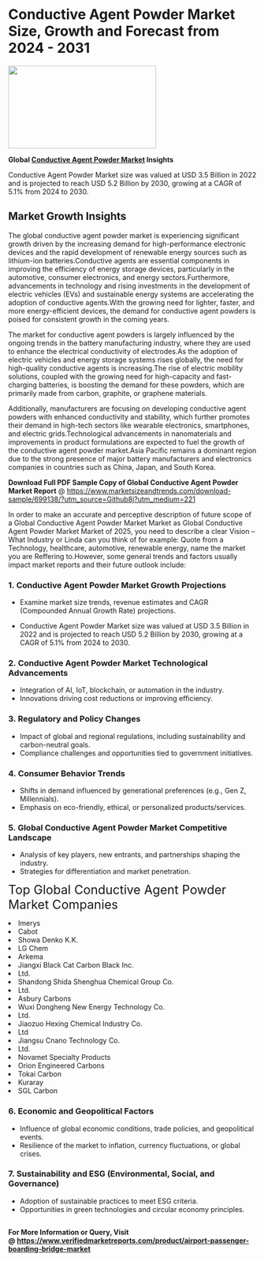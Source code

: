 <H1>Conductive Agent Powder Market Size, Growth and Forecast from 2024 - 2031</H1><img class="aligncenter size-medium wp-image-584254" src="https://thirdeyenews.in/wp-content/uploads/2024/09/Global-Market-Research-300x168.jpeg" alt="" width="300" height="168" /><p><strong>Global&nbsp;<a href="https://www.marketsizeandtrends.com/download-sample/699138/?utm_source=Github8j?utm_medium=221">Conductive Agent Powder Market</a> Insights</strong></p><p>Conductive Agent Powder Market size was valued at USD 3.5 Billion in 2022 and is projected to reach USD 5.2 Billion by 2030, growing at a CAGR of 5.1% from 2024 to 2030.</p><p><h2>Market Growth Insights</h2> <p>The global conductive agent powder market is experiencing significant growth driven by the increasing demand for high-performance electronic devices and the rapid development of renewable energy sources such as lithium-ion batteries.Conductive agents are essential components in improving the efficiency of energy storage devices, particularly in the automotive, consumer electronics, and energy sectors.Furthermore, advancements in technology and rising investments in the development of electric vehicles (EVs) and sustainable energy systems are accelerating the adoption of conductive agents.With the growing need for lighter, faster, and more energy-efficient devices, the demand for conductive agent powders is poised for consistent growth in the coming years.</p> <p>The market for conductive agent powders is largely influenced by the ongoing trends in the battery manufacturing industry, where they are used to enhance the electrical conductivity of electrodes.As the adoption of electric vehicles and energy storage systems rises globally, the need for high-quality conductive agents is increasing.The rise of electric mobility solutions, coupled with the growing need for high-capacity and fast-charging batteries, is boosting the demand for these powders, which are primarily made from carbon, graphite, or graphene materials.</p> <p>Additionally, manufacturers are focusing on developing conductive agent powders with enhanced conductivity and stability, which further promotes their demand in high-tech sectors like wearable electronics, smartphones, and electric grids.Technological advancements in nanomaterials and improvements in product formulations are expected to fuel the growth of the conductive agent powder market.Asia Pacific remains a dominant region due to the strong presence of major battery manufacturers and electronics companies in countries such as China, Japan, and South Korea.</p> <p><span class=""><strong>Download Full PDF Sample Copy of Global Conductive Agent Powder Market Report</strong> @ <a href="https://www.marketsizeandtrends.com/download-sample/699138/?utm_source=Github8j?utm_medium=221" target="_blank">https://www.marketsizeandtrends.com/download-sample/699138/?utm_source=Github8j?utm_medium=221</a></span></p><p>In order to make an accurate and perceptive description of future scope of a Global&nbsp;Conductive Agent Powder Market Market as Global&nbsp;Conductive Agent Powder Market Market of 2025, you need to describe a clear Vision &ndash; What Industry or Linda can you think of for example: Quote from a Technology, healthcare, automotive, renewable energy, name the market you are Reffering to.However, some general trends and factors usually impact market reports and their future outlook include:</p><h3>1.&nbsp;<strong>Conductive Agent Powder Market Growth Projections</strong></h3><ul><li>Examine market size trends, revenue estimates and CAGR (Compounded Annual Growth Rate) projections.</li><li><p>Conductive Agent Powder Market size was valued at USD 3.5 Billion in 2022 and is projected to reach USD 5.2 Billion by 2030, growing at a CAGR of 5.1% from 2024 to 2030.</p></li></ul><h3>2.&nbsp;<strong>Conductive Agent Powder Market Technological Advancements</strong></h3><ul><li>Integration of AI, IoT, blockchain, or automation in the industry.</li><li>Innovations driving cost reductions or improving efficiency.</li></ul><h3>3.&nbsp;<strong>Regulatory and Policy Changes</strong></h3><ul><li>Impact of global and regional regulations, including sustainability and carbon-neutral goals.</li><li>Compliance challenges and opportunities tied to government initiatives.</li></ul><h3>4.&nbsp;<strong>Consumer Behavior Trends</strong></h3><ul><li>Shifts in demand influenced by generational preferences (e.g., Gen Z, Millennials).</li><li>Emphasis on eco-friendly, ethical, or personalized products/services.</li></ul><h3>5.&nbsp;<strong>Global Conductive Agent Powder Market Competitive Landscape</strong></h3><ul><li>Analysis of key players, new entrants, and partnerships shaping the industry.</li><li>Strategies for differentiation and market penetration.</li></ul><p data-pm-slice="1 1 []"><span style="color: inherit; font-family: inherit; font-size: 25px;">Top Global Conductive Agent Powder Market Companies</span></p><div class="" data-test-id=""><p><li>Imerys</li><li> Cabot</li><li> Showa Denko K.K.</li><li> LG Chem</li><li> Arkema</li><li> Jiangxi Black Cat Carbon Black Inc.</li><li>Ltd.</li><li> Shandong Shida Shenghua Chemical Group Co.</li><li>Ltd.</li><li> Asbury Carbons</li><li> Wuxi Dongheng New Energy Technology Co.</li><li>Ltd.</li><li> Jiaozuo Hexing Chemical Industry Co.</li><li>Ltd</li><li> Jiangsu Cnano Technology Co.</li><li> Ltd.</li><li> Novamet Specialty Products</li><li> Orion Engineered Carbons</li><li> Tokai Carbon</li><li> Kuraray</li><li> SGL Carbon</li></p></div><h3>6.&nbsp;<strong>Economic and Geopolitical Factors</strong></h3><ul><li>Influence of global economic conditions, trade policies, and geopolitical events.</li><li>Resilience of the market to inflation, currency fluctuations, or global crises.</li></ul><h3>7.&nbsp;<strong>Sustainability and ESG (Environmental, Social, and Governance)</strong></h3><ul><li>Adoption of sustainable practices to meet ESG criteria.</li><li>Opportunities in green technologies and circular economy principles.</li></ul><h2><strong style="font-size: 14px;">For More Information or Query, Visit @&nbsp;</strong><a style="background-color: #ffffff; font-size: 14px;" href="https://www.marketsizeandtrends.com/report/conductive-agent-powder-market/" target="_blank">https://www.verifiedmarketreports.com/product/airport-passenger-boarding-bridge-market</a></h2>